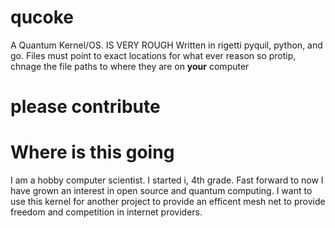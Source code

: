 # qucoke
A Quantum Kernel/OS. IS VERY ROUGH
Written in rigetti pyquil, python, and go.
Files must point to exact locations for what ever reason so protip, chnage the file paths to where they are on **your** computer
# please contribute

# Where is this going
I am a hobby computer scientist. I started i, 4th grade. Fast forward to now I have grown an interest in open source and quantum computing. I want to use this kernel for another project to provide an efficent mesh net to provide freedom and competition in internet providers. 